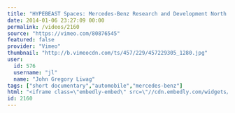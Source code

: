 ```yaml
---
title: "HYPEBEAST Spaces: Mercedes-Benz Research and Development North America"
date: 2014-01-06 23:27:09 00:00
permalink: /videos/2160
source: "https://vimeo.com/80876545"
featured: false
provider: "Vimeo"
thumbnail: "http://b.vimeocdn.com/ts/457/229/457229305_1280.jpg"
user:
  id: 576
  username: "jl"
  name: "John Gregory Liwag"
tags: ["short documentary","automobile","mercedes-benz"]
html: "<iframe class=\"embedly-embed\" src=\"//cdn.embedly.com/widgets/media.html?src=https%3A%2F%2Fplayer.vimeo.com%2Fvideo%2F80876545&src_secure=1&url=http%3A%2F%2Fvimeo.com%2F80876545&image=http%3A%2F%2Fb.vimeocdn.com%2Fts%2F457%2F229%2F457229305_1280.jpg&key=950020ba825211e1a0764040d3dc5c07&type=text%2Fhtml&schema=vimeo\" width=\"1280\" height=\"720\" scrolling=\"no\" frameborder=\"0\" allowfullscreen></iframe>"
id: 2160
---
```


